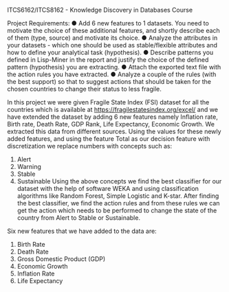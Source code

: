 ITCS6162/ITCS8162 - Knowledge Discovery in Databases Course

Project Requirements:
    ● Add 6 new features to 1 datasets. You need to motivate the choice of these additional features, and shortly describe each of them (type, source) and motivate its choice.
    ● Analyze the attributes in your datasets - which one should be used as stable/flexible attributes and how to define your analytical task (hypothesis).
    ● Describe patterns you defined in Lisp-Miner in the report and justify the choice of the defined pattern (hypothesis) you are extracting.
    ● Attach the exported text file with the action rules you have extracted.
    ● Analyze a couple of the rules (with the best support) so that to suggest actions that should be taken for the chosen countries to change their status to less fragile.

In this project we were given Fragile State Index (FSI) dataset for all the countries which is available at https://fragilestatesindex.org/excel/ and we have extended the dataset by adding 6 new features namely Inflation rate, Birth rate, Death Rate, GDP Rank, Life Expectancy, Economic Growth. We extracted this data from different sources.
Using the values for these newly added features, and using the feature Total as our decision feature with discretization we replace numbers with concepts such as:
1. Alert
2. Warning
3. Stable
4. Sustainable
Using the above concepts we find the best classifier for our dataset with the help of software WEKA and using classification algorithms like Random Forest, Simple Logistic and K-star. After finding the best classifier, we find the action rules and from these rules we can get the action which needs to be performed to change the state of the country from Alert to Stable or Sustainable.

Six new features that we have added to the data are:
1. Birth Rate
2. Death Rate
3. Gross Domestic Product (GDP)
4. Economic Growth
5. Inflation Rate
6. Life Expectancy

